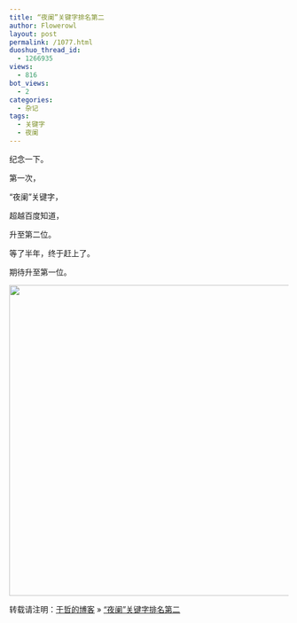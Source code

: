 ```yaml
---
title: “夜阑”关键字排名第二
author: Flowerowl
layout: post
permalink: /1077.html
duoshuo_thread_id:
  - 1266935
views:
  - 816
bot_views:
  - 2
categories:
  - 杂记
tags:
  - 关键字
  - 夜阑
---
```

纪念一下。

第一次，

“夜阑”关键字，

超越百度知道，

升至第二位。

等了半年，终于赶上了。

期待升至第一位。

[<img class="aligncenter size-full wp-image-1078" title="夜阑" src="http://lazynight.me/wp-content/uploads/2011/12/1111.jpg" alt="" width="557" height="561" />][1]

转载请注明：[于哲的博客][2] &raquo; [“夜阑”关键字排名第二][3]

 [1]: http://lazynight.me/wp-content/uploads/2011/12/1111.jpg
 [2]: http://localhost/wordpress
 [3]: http://localhost/wordpress/1077.html